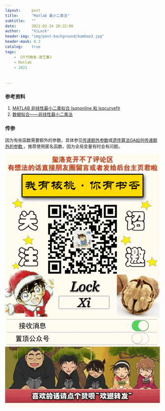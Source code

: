 ```yaml
---
layout:     post
title:      "Matlab 最小二乘法"
subtitle:   ""
date:       2021-02-24 20:22:00
author:     "XiLock"
header-img: "img/post-background/bamboo3.jpg"
header-mask: 0.3
catalog:    true
tags:
    - 《斤竹精舍·游艺集》
    - Matlab
    - 2021


---
```


### 参考资料
1. [MATLAB 非线性最小二乘拟合 lsqnonline 和 lsqcurvefit](https://www.cnblogs.com/pupilLZT/p/13379691.html)
1. [数据拟合——非线性最小二乘法](https://zhuanlan.zhihu.com/p/83320557)

### 传参
因为有些函数需要额外的参数，具体参见[传递额外参数](https://ww2.mathworks.cn/help/optim/ug/passing-extra-parameters.html)或[遗传算法GA如何传递额外的参数](https://www.ilovematlab.cn/thread-583362-1-1.html),，推荐使用匿名函数，因为全局变量有时会有问题。

![](/img/wc-tail.GIF)
